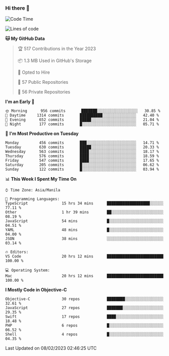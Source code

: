 ### Hi there 👋

<!--START_SECTION:waka-->
![Code Time](http://img.shields.io/badge/Code%20Time-3%2C609%20hrs%2035%20mins-blue)

![Lines of code](https://img.shields.io/badge/From%20Hello%20World%20I%27ve%20Written-2%20Million%20lines%20of%20code-blue)

**🐱 My GitHub Data** 

> 🏆 517 Contributions in the Year 2023
 > 
> 📦 1.3 MB Used in GitHub's Storage 
 > 
> 💼 Opted to Hire
 > 
> 📜 57 Public Repositories 
 > 
> 🔑 56 Private Repositories  
 > 
**I'm an Early 🐤** 

```text
🌞 Morning      956 commits       ███████░░░░░░░░░░░░░░░░░░   30.85 % 
🌆 Daytime     1314 commits       ██████████░░░░░░░░░░░░░░░   42.40 % 
🌃 Evening      652 commits       █████░░░░░░░░░░░░░░░░░░░░   21.04 % 
🌙 Night        177 commits       █░░░░░░░░░░░░░░░░░░░░░░░░   05.71 % 

```
📅 **I'm Most Productive on Tuesday** 

```text
Monday         456 commits       ███░░░░░░░░░░░░░░░░░░░░░░   14.71 % 
Tuesday        630 commits       █████░░░░░░░░░░░░░░░░░░░░   20.33 % 
Wednesday      563 commits       ████░░░░░░░░░░░░░░░░░░░░░   18.17 % 
Thursday       576 commits       ████░░░░░░░░░░░░░░░░░░░░░   18.59 % 
Friday         547 commits       ████░░░░░░░░░░░░░░░░░░░░░   17.65 % 
Saturday       205 commits       █░░░░░░░░░░░░░░░░░░░░░░░░   06.62 % 
Sunday         122 commits       █░░░░░░░░░░░░░░░░░░░░░░░░   03.94 % 

```


📊 **This Week I Spent My Time On** 

```text
⌚︎ Time Zone: Asia/Manila

💬 Programming Languages: 
TypeScript               15 hrs 34 mins      ███████████████████░░░░░░   77.11 % 
Other                    1 hr 39 mins        ██░░░░░░░░░░░░░░░░░░░░░░░   08.19 % 
JavaScript               54 mins             █░░░░░░░░░░░░░░░░░░░░░░░░   04.51 % 
YAML                     48 mins             █░░░░░░░░░░░░░░░░░░░░░░░░   04.00 % 
JSON                     38 mins             ░░░░░░░░░░░░░░░░░░░░░░░░░   03.14 % 

🔥 Editors: 
VS Code                  20 hrs 12 mins      █████████████████████████   100.00 % 

💻 Operating System: 
Mac                      20 hrs 12 mins      █████████████████████████   100.00 % 

```

**I Mostly Code in Objective-C** 

```text
Objective-C              30 repos            ████████░░░░░░░░░░░░░░░░░   32.61 % 
JavaScript               27 repos            ███████░░░░░░░░░░░░░░░░░░   29.35 % 
Swift                    17 repos            ████░░░░░░░░░░░░░░░░░░░░░   18.48 % 
PHP                      6 repos             █░░░░░░░░░░░░░░░░░░░░░░░░   06.52 % 
Shell                    4 repos             █░░░░░░░░░░░░░░░░░░░░░░░░   04.35 % 

```



 Last Updated on 08/02/2023 02:46:25 UTC
<!--END_SECTION:waka-->


<!--
**rad182/rad182** is a ✨ _special_ ✨ repository because its `README.md` (this file) appears on your GitHub profile.

Here are some ideas to get you started:

- 🔭 I’m currently working on ...
- 🌱 I’m currently learning ...
- 👯 I’m looking to collaborate on ...
- 🤔 I’m looking for help with ...
- 💬 Ask me about ...
- 📫 How to reach me: ...
- 😄 Pronouns: ...
- ⚡ Fun fact: ...
-->
